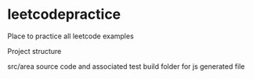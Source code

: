 # leetcodepractice

Place to practice all leetcode examples

Project structure 

src/area
  source code and associated test
build folder for js generated file